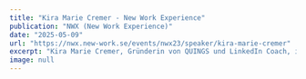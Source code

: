 ```yaml
---
title: "Kira Marie Cremer - New Work Experience"
publication: "NWX (New Work Experience)"
date: "2025-05-09"
url: "https://nwx.new-work.se/events/nwx23/speaker/kira-marie-cremer"
excerpt: "Kira Marie Cremer, Gründerin von QUINGS und LinkedIn Coach, ist Host des Podcasts 'New Work Now' und eine bekannte New Work Stimme."
image: null
---
```

